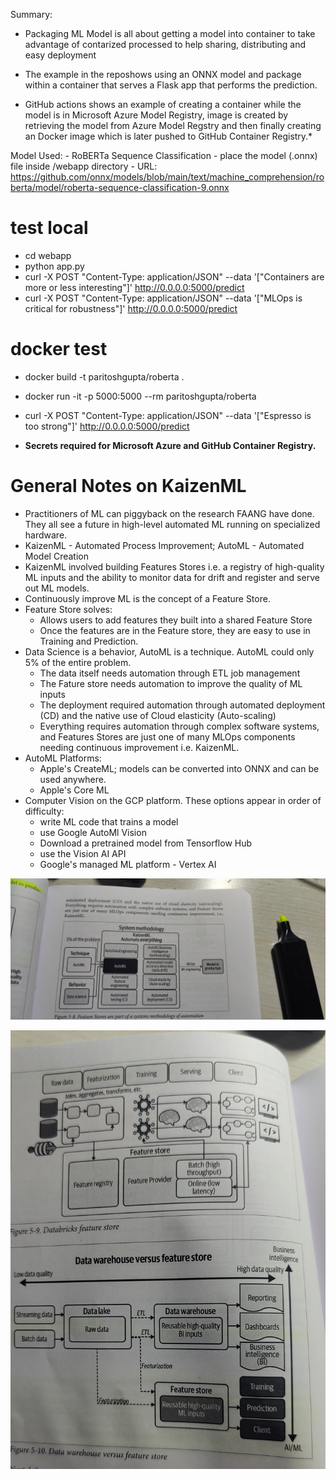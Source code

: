 Summary:

- Packaging ML Model is all about getting a model into container to take advantage of contarized processed to help sharing, distributing and easy deployment

- The example in the reposhows using an ONNX model and package within a container that serves a Flask app that performs the prediction.

- GitHub actions shows an example of creating a container while the model is in Microsoft Azure Model Registry, image is created by retrieving the model from Azure Model Regstry and then finally creating an Docker image which is later pushed to GitHub Container Registry.*

Model Used:
    - RoBERTa Sequence Classification 
    - place the model (.onnx) file inside /webapp directory
    - URL: https://github.com/onnx/models/blob/main/text/machine_comprehension/roberta/model/roberta-sequence-classification-9.onnx

# test local
- cd webapp
- python app.py
- curl -X POST "Content-Type: application/JSON" --data '["Containers are more or less interesting"]' http://0.0.0.0:5000/predict
- curl -X POST "Content-Type: application/JSON" --data '["MLOps is critical for robustness"]' http://0.0.0.0:5000/predict

# docker test
- docker build -t paritoshgupta/roberta .
- docker run -it -p 5000:5000 --rm paritoshgupta/roberta
- curl -X POST "Content-Type: application/JSON" --data '["Espresso is too strong"]' http://0.0.0.0:5000/predict



- **Secrets required for Microsoft Azure and GitHub Container Registry.**

# General Notes on KaizenML 

- Practitioners of ML can piggyback on the research FAANG have done. They all see a future in high-level automated ML running on specialized hardware.
- KaizenML - Automated Process Improvement;  AutoML - Automated Model Creation
- KaizenML involved building Features Stores i.e. a registry of high-quality ML inputs and the ability to monitor data for drift and register and serve out ML models.
- Continuously improve ML is the concept of a Feature Store.
- Feature Store solves:
    - Allows users to add features they built into a shared Feature Store
    - Once the features are in the Feature store, they are easy to use in Training and Prediction.
- Data Science is a behavior, AutoML is a technique. AutoML could only 5% of the entire problem. 
    - The data itself needs automation through ETL job management
    - The Fature store needs automation to improve the quality of ML inputs
    - The deployment required automation through automated deployment (CD) and the native use of Cloud elasticity (Auto-scaling)
    - Everything requires automation through complex software systems, and Features Stores are just one of many MLOps components needing continuous improvement i.e. KaizenML.
- AutoML Platforms:
    - Apple's CreateML; models can be converted into ONNX and can be used anywhere. 
    - Apple's Core ML
- Computer Vision on the GCP platform. These options appear in order of difficulty:
    - write ML code that trains a model 
    - use Google AutoMl Vision
    - Download a pretrained model from Tensorflow Hub
    - use the Vision AI API
    - Google's managed ML platform - Vertex AI

![Screenshot](images/KaizenML.jpg)

![Screenshot](images/Featurestore_vs_Datawarehouse.jpg)

